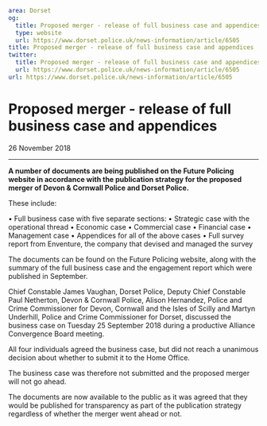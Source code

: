 ```yaml
area: Dorset
og:
  title: Proposed merger - release of full business case and appendices
  type: website
  url: https://www.dorset.police.uk/news-information/article/6505
title: Proposed merger - release of full business case and appendices |
twitter:
  title: Proposed merger - release of full business case and appendices
  url: https://www.dorset.police.uk/news-information/article/6505
url: https://www.dorset.police.uk/news-information/article/6505
```

# Proposed merger - release of full business case and appendices

26 November 2018

* * *

**A number of documents are being published on the Future Policing website in accordance with the publication strategy for the proposed merger of Devon & Cornwall Police and Dorset Police.**

These include:

• Full business case with five separate sections:
• Strategic case with the operational thread
• Economic case
• Commercial case
• Financial case
• Management case
• Appendices for all of the above cases
• Full survey report from Enventure, the company that devised and managed the survey

The documents can be found on the Future Policing website, along with the summary of the full business case and the engagement report which were published in September.

Chief Constable James Vaughan, Dorset Police, Deputy Chief Constable Paul Netherton, Devon & Cornwall Police, Alison Hernandez, Police and Crime Commissioner for Devon, Cornwall and the Isles of Scilly and Martyn Underhill, Police and Crime Commissioner for Dorset, discussed the business case on Tuesday 25 September 2018 during a productive Alliance Convergence Board meeting.

All four individuals agreed the business case, but did not reach a unanimous decision about whether to submit it to the Home Office.

The business case was therefore not submitted and the proposed merger will not go ahead.

The documents are now available to the public as it was agreed that they would be published for transparency as part of the publication strategy regardless of whether the merger went ahead or not.
